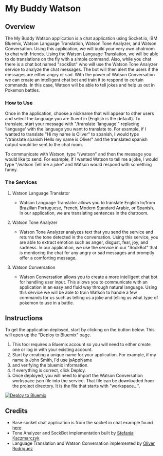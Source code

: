 # My Buddy Watson

## Overview

The My Buddy Watson application is a chat application using Socket.io, IBM Bluemix, Watson Language Translation, Watson Tone Analyzer, and Watson Conversation. Using this application, we will build your very own chatroom to chat with friends. Using the Watson Language Translation, we will be able to do translations on the fly with a simple command. Also, while you chat there is a chat bot named "sockBot" who will use the Watson Tone Analyzer service to analyze the chat messages. The bot will then alert the users if the messages are either angry or sad. With the power of Watson Conversation we can create an intelligent chat bot and train it to respond to certain commands. In this case, Watson will be able to tell jokes and help us out in Pokemon battles.



### How to Use

Once in the application, choose a nickname that will appear to other users and select the language you are fluent in (English is the default).
To translate, start your message with "/translate 'language'" replacing 'language' with the language you want to translate to. For example, if I wanted to translate "Hi my name is Oliver" to spanish, I would type "/translate spanish Hello my name is Oliver" and the translated spanish output would be sent to the chat room.

To communicate with Watson, type "/watson" and then the message you would like to send. For example, if I wanted Watson to tell me a joke, I would type  "/watson Tell me a joke" and Watson would respond with something funny.

### The Services

1. Watson Language Translator
	* Watson Language Translator allows you to translate English to/from Brazilian Portuguese, French, Modern Standard Arabic, or Spanish. In our application, we are translating sentences in the chatroom.

2. Watson Tone Analyzer
	* Watson Tone Analyzer analyzes text that you send the service and returns the tone detected in the conversation. Using this service, you are able to extract emotion such as anger, disgust, fear, joy, and sadness. In our application, we use the service in our "SockBot" that is monitoring the chat for any angry or sad messages and promptly offer a comforting message.

3. Watson Conversation
	* Watson Conversation allows you to create a more intelligent chat bot for handling user input. This allows you to communicate with an application in an easy and fluid way through natural language. Using this service we will be able to train Watson to handle a few commands for us such as telling us a joke and telling us what type of pokemon to use in a battle.

## Instructions

To get the application deployed, start by clicking on the button below. This will open up the "Deploy to Bluemix" page.

1. This tool requires a Bluemix account so you will need to either create one or log in with your existing account.
2. Start by creating a unique name for your application. For example, if my name is John Smith, I'd use jsAppName
3. and verifying the bluemix information.
4. If everything is correct, click Deploy.
5. Once deployed, you will need to import the Watson Conversation workspace json file into the service. That file can be downloaded from the project directory. It is the file that starts with "workspace...".

[![Deploy to Bluemix](https://bluemix.net/deploy/button.png)](https://bluemix.net/deploy?repository=https://github.com/odrodrig/Devoxx4Kids.git)

## Credits
* Base socket chat application is from the socket.io chat example found [here](https://github.com/socketio/socket.io)
* Tone Analyzer and SockBot implementation built by [Stefania Kaczmarczyk](https://github.com/slkaczma)
* Language Translation and Watson Conversation implemented by [Oliver Rodriguez](https://github.com/odrodrig)
